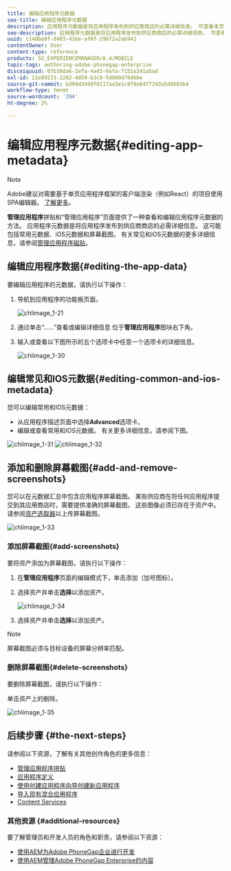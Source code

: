 ```yaml
---
title: 编辑应用程序元数据
seo-title: 编辑应用程序元数据
description: 应用程序元数据是将应用程序发布到供应商商店的必需详细信息。 可查看本页以了解有关编辑应用程序数据的信息。
seo-description: 应用程序元数据是将应用程序发布到供应商商店的必需详细信息。 可查看本页以了解有关编辑应用程序数据的信息。
uuid: c140be0f-8403-416e-af0f-29072a2ab942
contentOwner: User
content-type: reference
products: SG_EXPERIENCEMANAGER/6.4/MOBILE
topic-tags: authoring-adobe-phonegap-enterprise
discoiquuid: 07b38da6-2efa-4a43-9afa-7151a241a5ad
exl-id: 21e89233-2282-4859-b3c8-5d880d70d6be
source-git-commit: bd94d3949f0117aa3e1c9f0e84f7293a5d6b03b4
workflow-type: tm+mt
source-wordcount: '394'
ht-degree: 2%

---
```


# 编辑应用程序元数据{#editing-app-metadata}

>[!NOTE]
>
>Adobe建议对需要基于单页应用程序框架的客户端渲染（例如React）的项目使用SPA编辑器。 [了解更多](/help/sites-developing/spa-overview.md)。

**管理应用程序**&#x200B;拼贴和“管理应用程序”页面提供了一种查看和编辑应用程序元数据的方法。 应用程序元数据是将应用程序发布到供应商商店的必需详细信息。 这可能包括常用元数据、iOS元数据和屏幕截图。 有关常见和iOS元数据的更多详细信息，请参阅[管理应用程序磁贴](/help/mobile/phonegap-app-details-tile.md)。

## 编辑应用程序数据{#editing-the-app-data}

要编辑应用程序的元数据，请执行以下操作：

1. 导航到应用程序的功能板页面。

   ![chlimage_1-21](assets/chlimage_1-29.png)

1. 通过单击“……”查看或编辑详细信息 位于&#x200B;**管理应用程序**&#x200B;图块右下角。

1. 输入或查看以下图所示的五个选项卡中任意一个选项卡的详细信息。

   ![chlimage_1-30](assets/chlimage_1-30.png)

## 编辑常见和IOS元数据{#editing-common-and-ios-metadata}

您可以编辑常用和IOS元数据：

* 从应用程序描述页面中选择&#x200B;**Advanced**&#x200B;选项卡。
* 编辑或查看常用和IOS元数据。 有关更多详细信息，请参阅下图。

![chlimage_1-31](assets/chlimage_1-31.png) ![chlimage_1-32](assets/chlimage_1-32.png)

## 添加和删除屏幕截图{#add-and-remove-screenshots}

您可以在元数据汇总中包含应用程序屏幕截图。 某些供应商在将任何应用程序提交到其应用商店时，需要提供准确的屏幕截图。 这些图像必须已存在于资产中。 请参阅[资产选取器](/help/assets/asset-selector.md)以上传屏幕截图。

![chlimage_1-33](assets/chlimage_1-33.png)

### 添加屏幕截图{#add-screenshots}

要将资产添加为屏幕截图，请执行以下操作：

1. 在&#x200B;**管理应用程序**&#x200B;页面的编辑模式下，单击添加（加号图标）。
1. 选择资产并单击&#x200B;**选择**&#x200B;以添加资产。

   ![chlimage_1-34](assets/chlimage_1-34.png)

1. 选择资产并单击&#x200B;**选择**&#x200B;以添加资产。

>[!NOTE]
>
>屏幕截图必须与目标设备的屏幕分辨率匹配。

### 删除屏幕截图{#delete-screenshots}

要删除屏幕截图，请执行以下操作：

单击资产上的删除。

![chlimage_1-35](assets/chlimage_1-35.png)

## 后续步骤 {#the-next-steps}

请参阅以下资源，了解有关其他创作角色的更多信息：

* [管理应用程序拼贴](/help/mobile/phonegap-app-details-tile.md)
* [应用程序定义](/help/mobile/phonegap-app-definitions.md)
* [使用创建应用程序向导创建新应用程序](/help/mobile/phonegap-create-new-app.md)
* [导入现有混合应用程序](/help/mobile/phonegap-adding-content-to-imported-app.md)
* [Content Services](/help/mobile/develop-content-as-a-service.md)

### 其他资源 {#additional-resources}

要了解管理员和开发人员的角色和职责，请参阅以下资源：

* [使用AEM为Adobe PhoneGap企业进行开发](/help/mobile/developing-in-phonegap.md)
* [使用AEM管理Adobe PhoneGap Enterprise的内容](/help/mobile/administer-phonegap.md)
